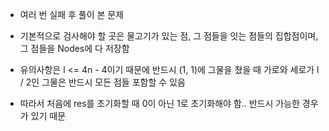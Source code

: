 - 여러 번 실패 후 풀이 본 문제

- 기본적으로 검사해야 할 곳은 물고기가 있는 점, 그 점들을 잇는 점들의 집합점이며, 그 점들을 Nodes에 다 저장함

- 유의사항은 l <= 4n - 4이기 때문에 반드시 (1, 1)에 그물을 쳤을 때 가로와 세로가 l / 2인 그물은 반드시 모든 점들 포함할 수 있음

- 따라서 처음에 res를 초기화할 때 0이 아닌 1로 초기화해야 함.. 반드시 가능한 경우가 있기 때문